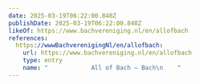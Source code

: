 ```yaml
---
date: 2025-03-19T06:22:00.848Z
publishDate: 2025-03-19T06:22:00.848Z
likeOf: https://www.bachvereniging.nl/en/allofbach
references:
  https://wwwBachverenigingNl/en/allofbach:
    url: https://www.bachvereniging.nl/en/allofbach
    type: entry
    name: "            All of Bach – Bach\n    "
---
```

